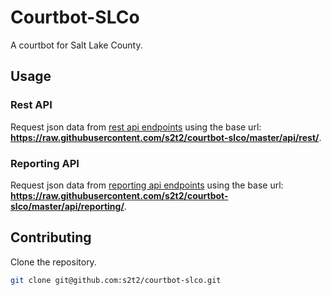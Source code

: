 # Courtbot-SLCo

A courtbot for Salt Lake County.

## Usage

### Rest API

Request json data from
  [rest api endpoints](/api/reporting/)
  using the base url: **https://raw.githubusercontent.com/s2t2/courtbot-slco/master/api/rest/**.

### Reporting API

Request json data from
  [reporting api endpoints](/api/rest/) using the base url: **https://raw.githubusercontent.com/s2t2/courtbot-slco/master/api/reporting/**.

## Contributing

Clone the repository.

```` sh
git clone git@github.com:s2t2/courtbot-slco.git
````
